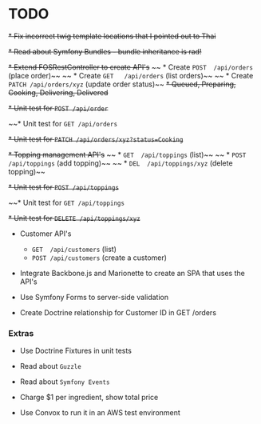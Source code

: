 # TODO

~~* Fix incorrect twig template locations that I pointed out to Thai~~

~~* Read about Symfony Bundles - bundle inheritance is rad!~~

~~* Extend FOSRestController to create API's~~
~~  * Create `POST  /api/orders`             (place order)~~
~~  * Create `GET   /api/orders`             (list orders)~~
~~  * Create `PATCH /api/orders/xyz`         (update order status)~~
      ~~* Queued, Preparing, Cooking, Delivering, Delivered~~

~~* Unit test for `POST /api/order`~~

~~* Unit test for `GET /api/orders`

~~* Unit test for `PATCH /api/orders/xyz?status=Cooking`~~

~~* Topping management API's~~
~~  * `GET  /api/toppings`                (list)~~
~~  * `POST /api/toppings`                (add topping)~~
~~  * `DEL  /api/toppings/xyz`            (delete topping)~~

~~* Unit test for `POST /api/toppings`~~

~~* Unit test for `GET /api/toppings`

~~* Unit test for `DELETE /api/toppings/xyz`~~

* Customer API's
  * `GET  /api/customers`            (list)
  * `POST /api/customers`            (create a customer)

* Integrate Backbone.js and Marionette to create an SPA that uses the API's

* Use Symfony Forms to server-side validation

* Create Doctrine relationship for Customer ID in GET /orders



### Extras

* Use Doctrine Fixtures in unit tests

* Read about `Guzzle`

* Read about `Symfony Events`

* Charge $1 per ingredient, show total price

* Use Convox to run it in an AWS test environment
